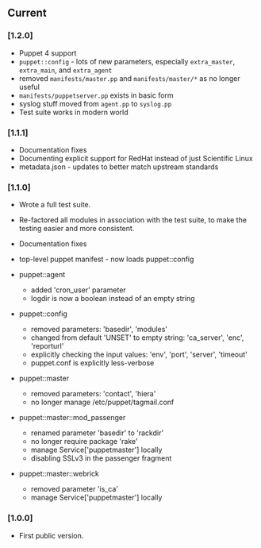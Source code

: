 ## Current

### [1.2.0]

* Puppet 4 support
* `puppet::config` - lots of new parameters, especially `extra_master`,
  `extra_main`, and `extra_agent`
* removed `manifests/master.pp` and `manifests/master/*` as no longer useful
* `manifests/puppetserver.pp` exists in basic form
* syslog stuff moved from `agent.pp` to `syslog.pp`
* Test suite works in modern world

### [1.1.1]

* Documentation fixes
* Documenting explicit support for RedHat instead of just Scientific Linux
* metadata.json - updates to better match upstream standards

### [1.1.0]

* Wrote a full test suite.
* Re-factored all modules in association with the test suite, to make the
  testing easier and more consistent.
* Documentation fixes

* top-level puppet manifest - now loads puppet::config

* puppet::agent 
  - added 'cron\_user' parameter
  - logdir is now a boolean instead of an empty string

* puppet::config
  - removed parameters: 'basedir', 'modules'
  - changed from default 'UNSET' to empty string: 'ca\_server', 'enc', 
    'reporturl'
  - explicitly checking the input values: 'env', 'port', 'server', 'timeout'
  - puppet.conf is explicitly less-verbose 

* puppet::master
  - removed parameters: 'contact', 'hiera'
  - no longer manage /etc/puppet/tagmail.conf

* puppet::master::mod\_passenger
  - renamed parameter 'basedir' to 'rackdir'
  - no longer require package 'rake'
  - manage Service['puppetmaster'] locally
  - disabling SSLv3 in the passenger fragment

* puppet::master::webrick
  - removed parameter 'is\_ca'
  - manage Service['puppetmaster'] locally

### [1.0.0]

* First public version.
